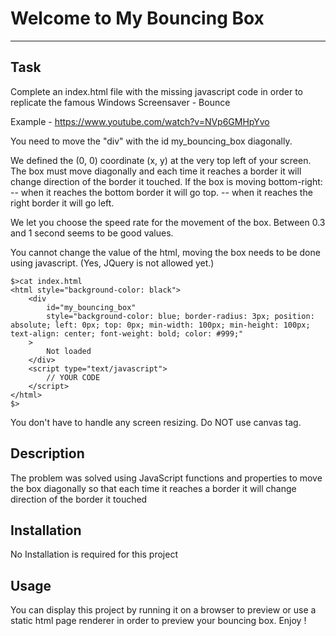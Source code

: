 # Welcome to My Bouncing Box
***

## Task
Complete an index.html file with the missing javascript code in order to replicate the famous Windows Screensaver - Bounce

Example - https://www.youtube.com/watch?v=NVp6GMHpYvo

You need to move the "div" with the id my_bouncing_box diagonally.

We defined the (0, 0) coordinate (x, y) at the very top left of your screen.
The box must move diagonally and each time it reaches a border it will change direction of the border it touched.
If the box is moving bottom-right:
-- when it reaches the bottom border it will go top.
-- when it reaches the right border it will go left.

We let you choose the speed rate for the movement of the box. Between 0.3 and 1 second seems to be good values.

You cannot change the value of the html, moving the box needs to be done using javascript. (Yes, JQuery is not allowed yet.)
```
$>cat index.html
<html style="background-color: black">
    <div
        id="my_bouncing_box"
        style="background-color: blue; border-radius: 3px; position: absolute; left: 0px; top: 0px; min-width: 100px; min-height: 100px; text-align: center; font-weight: bold; color: #999;"
    >
        Not loaded
    </div>
    <script type="text/javascript">
        // YOUR CODE
    </script>
</html>
$>
```
You don't have to handle any screen resizing.
Do NOT use canvas tag.

## Description
The problem was solved using JavaScript functions and properties to move the  box  diagonally so that each time it reaches a border it will change direction of the border it touched

## Installation
No Installation is required for this project 

## Usage
You can display this project by running it on a browser to preview or use a static html page renderer in order to preview your bouncing box. Enjoy !

